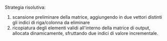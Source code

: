 Strategia risolutiva:
  1) scansione preliminare della matrice, aggiungendo in due vettori distinti gli indici di riga/colonna da eliminare
  2) ricopiatura degli elementi validi all'interno della matrice di output, allocata dinamicamente, sfruttando due indici di valore incrementale.

